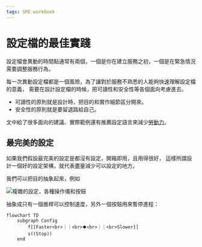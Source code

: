 ```yaml
---
tags: SRE-workbook
---
```


# 設定檔的最佳實踐

設定檔會異動的時間點通常有兩個，一個是你在建立服務之初，一個是在緊急情況需要調整服務行為。

每一次異動設定檔都是一個風險，為了讓對於服務不熟悉的人能夠快速理解設定檔的意義，
需要在設計設定檔的時候，把可讀性和安全性等各個面向考慮進去。

- 可讀性的原則就是設計時，把目的和實作細節區分開來。
- 安全性的原則就是要留退路給自己。

文中給了很多面向的建議、實際範例還有推薦設定語言來減少[勞動力](./toil.md)。

## 最完美的設定

如果我們假設最完美的設定是都沒有設定，開箱即用，且用得很好，
這樣所謂設計一個好的設定架構，就代表盡量減少可以設定的地方。

我們可以把目的抽象起來，例如

![複雜的設定，各種操作儀和按鈕](https://i.imgur.com/reElRQZ.png)

抽象成只有一個推桿可以控制速度，另外一個按鈕用來暫停進程：

```mermaid
flowchart TD
    subgraph Config
        f[[Faster<br>｜｜<br>⏺️<br>｜｜<br>Slower]]
        s((Stop))
    end
```
